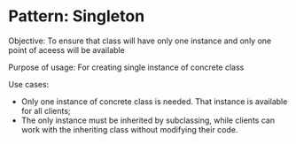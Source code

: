 Pattern: Singleton
===============================
Objective:
To ensure that class will have only one instance and only one point of aceess will be available

Purpose of usage:
For creating single instance of concrete class

Use cases:
- Only one instance of concrete class is needed. That instance is available for all clients;
- The only instance must be inherited by subclassing, while clients can work with the inheriting class without modifying their code.